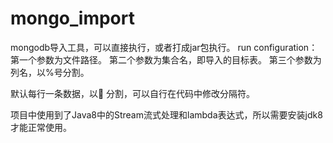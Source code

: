 # mongo_import
mongodb导入工具，可以直接执行，或者打成jar包执行。
run configuration：
  第一个参数为文件路径。
  第二个参数为集合名，即导入的目标表。
  第三个参数为列名，以%号分割。
  
默认每行一条数据，以 分割，可以自行在代码中修改分隔符。

项目中使用到了Java8中的Stream<String>流式处理和lambda表达式，所以需要安装jdk8才能正常使用。
  
